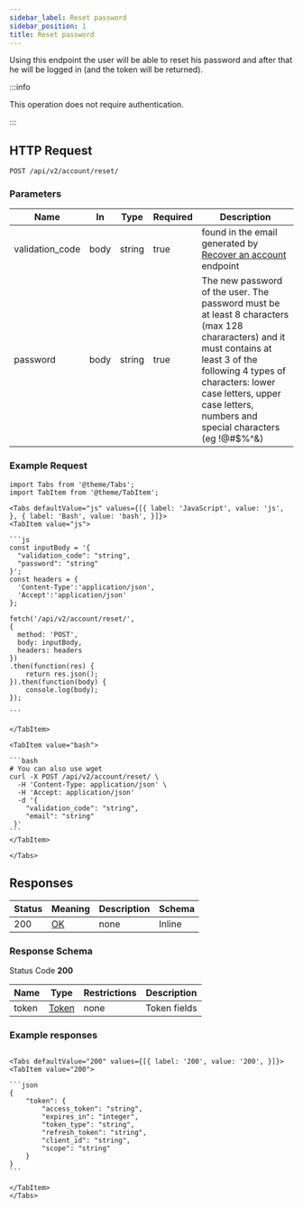```yaml
---
sidebar_label: Reset password
sidebar_position: 1
title: Reset password
---
```


Using this endpoint the user will be able to reset his password and after that he will be logged in (and the token will be returned).

:::info

This operation does not require authentication.

:::

## HTTP Request

`POST /api/v2/account/reset/`

### Parameters

| Name            | In   | Type   | Required | Description                                                                                                                                                                                                                                                 |
|-----------------|------|--------|----------|-------------------------------------------------------------------------------------------------------------------------------------------------------------------------------------------------------------------------------------------------------------|
| validation_code | body | string | true     | found in the email generated by [Recover an account](/docs/apireference/v2/account/recover_an_account) endpoint                                                                                                                                             |
| password        | body | string | true     | The new password of the user. The password must be at least 8 characters (max 128 chararacters) and it must contains at least 3 of the following 4 types of characters: lower case letters, upper case letters, numbers and special characters (eg !@#$%^&) |

### Example Request

````mdx-code-block
import Tabs from '@theme/Tabs';
import TabItem from '@theme/TabItem';

<Tabs defaultValue="js" values={[{ label: 'JavaScript', value: 'js', }, { label: 'Bash', value: 'bash', }]}>
<TabItem value="js">

```js
const inputBody = '{
  "validation_code": "string",
  "password": "string"
}';
const headers = {
  'Content-Type':'application/json',
  'Accept':'application/json'
};

fetch('/api/v2/account/reset/',
{
  method: 'POST',
  body: inputBody,
  headers: headers
})
.then(function(res) {
    return res.json();
}).then(function(body) {
    console.log(body);
});

```

</TabItem>

<TabItem value="bash">

```bash
# You can also use wget
curl -X POST /api/v2/account/reset/ \
  -H 'Content-Type: application/json' \
  -H 'Accept: application/json'
  -d '{
    "validation_code": "string",
    "email": "string"
 }'
```
</TabItem>

</Tabs>

````

## Responses

| Status | Meaning                                                 | Description | Schema |
|--------|---------------------------------------------------------|-------------|--------|
| 200    | [OK](https://tools.ietf.org/html/rfc7231#section-6.3.1) | none        | Inline |

### Response Schema

Status Code **200**

| Name  | Type                                         | Restrictions | Description  |
|-------|----------------------------------------------|--------------|--------------|
| token | [Token](/docs/apireference/v2/schemas/token) | none         | Token fields |

### Example responses

````mdx-code-block

<Tabs defaultValue="200" values={[{ label: '200', value: '200', }]}>
<TabItem value="200">

```json
{
    "token": {
        "access_token": "string",
        "expires_in": "integer",
        "token_type": "string",
        "refresh_token": "string",
        "client_id": "string",
        "scope": "string"
    }
}
```

</TabItem>
</Tabs>
````

